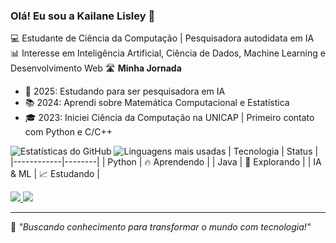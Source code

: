 ### Olá! Eu sou a Kailane Lisley 👋

💻 Estudante de Ciência da Computação | Pesquisadora autodidata em IA  
📊 Interesse em Inteligência Artificial, Ciência de Dados, Machine Learning e Desenvolvimento Web
🛣️ **Minha Jornada**
- 🚀 2025: Estudando para ser pesquisadora em IA
- 📚 2024: Aprendi sobre Matemática Computacional e Estatística
- 🎓 2023: Iniciei Ciência da Computação na UNICAP | Primeiro contato com Python e C/C++

![Estatísticas do GitHub](https://github-readme-stats.vercel.app/api?username=kailanelisley&show_icons=true&theme=radical)
![Linguagens mais usadas](https://github-readme-stats.vercel.app/api/top-langs/?username=kailanelisley&layout=compact)
| Tecnologia  | Status  |
|------------|--------|
| Python     | 🔥 Aprendendo |
| Java       | 🚀 Explorando |
| IA & ML    | 📈 Estudando |

<p align="left">
  <a href="www.linkedin.com/in/kailane-lisley-ciencia-da-computacao">
    <img src="https://img.shields.io/badge/-LinkedIn-blue?style=flat-square&logo=Linkedin&logoColor=white">
  </a>
  <a href="https://github.com/kailanelisley">
    <img src="https://img.shields.io/badge/-GitHub-black?style=flat-square&logo=github">
  </a>
</p>

---
🚀 *"Buscando conhecimento para transformar o mundo com tecnologia!"*
